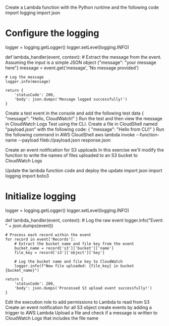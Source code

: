 Create a Lambda function with the Python runtime and the following code
import logging
import json

# Configure the logging
logger = logging.getLogger()
logger.setLevel(logging.INFO)

def lambda_handler(event, context):
    # Extract the message from the event. Assuming the input is a simple JSON object {"message": "your message here"}
    message = event.get('message', 'No message provided')
    
    # Log the message
    logger.info(message)
    
    return {
        'statusCode': 200,
        'body': json.dumps('Message logged successfully!')
    }
Create a test event in the console and add the following test data
{
  "message": "Hello, CloudWatch!"
}
Run the test and then view the message in CloudWatch Logs
Test using the CLI. Create a file in CloudShell named "payload.json" with the following code:
{
  "message": "Hello from CLI!"
}
Run the following command in AWS CloudShell
aws lambda invoke --function-name <function-name> --payload fileb://payload.json response.json

Create an event notification for S3 upploads
In this exercise we'll modify the function to write the names of files uploaded to an S3 bucket to CloudWatch Logs

Update the lambda function code and deploy the update
import json
import logging
import boto3

# Initialize logging
logger = logging.getLogger()
logger.setLevel(logging.INFO)

def lambda_handler(event, context):
    # Log the raw event
    logger.info("Event: " + json.dumps(event))
    
    # Process each record within the event
    for record in event['Records']:
        # Extract the bucket name and file key from the event
        bucket_name = record['s3']['bucket']['name']
        file_key = record['s3']['object']['key']
        
        # Log the bucket name and file key to CloudWatch
        logger.info(f"New file uploaded: {file_key} in bucket {bucket_name}")
    
    return {
        'statusCode': 200,
        'body': json.dumps('Processed S3 upload event successfully!')
    }
Edit the execution role to add permissions to Lambda to read from S3
Create an event notification for all S3 object create events by adding a trigger to AWS Lambda
Upload a file and check if a message is written to CloudWatch Logs that includes the file name
